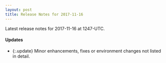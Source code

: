 ```yaml
---
layout: post
title: Release Notes for 2017-11-16
---
```


Latest release notes for 2017-11-16 at 1247-UTC.

<div class='updates' markdown='1'>

#### Updates

- {:.update} Minor enhancements, fixes or environment changes not listed in detail.

</div>


